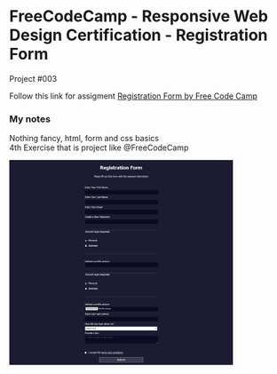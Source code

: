# FreeCodeCamp - Responsive Web Design Certification - Registration Form
Project #003

Follow this link for assigment
[Registration Form by Free Code Camp](https://www.freecodecamp.org/learn/2022/responsive-web-design/#learn-html-forms-by-building-a-registration-form)

### My notes
Nothing fancy, html, form and css basics  
4th Exercise that is project like @FreeCodeCamp 

<img src="web-004-registration-form.png" alt="registration-form.png" style="width:80%;"/>


